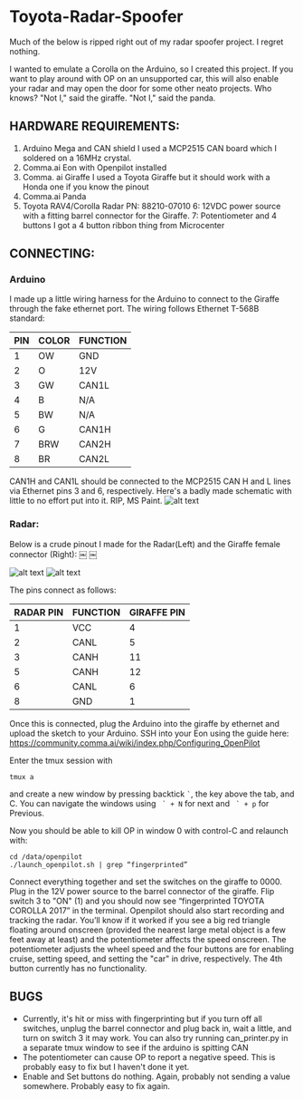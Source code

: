 # Toyota-Radar-Spoofer
Much of the below is ripped right out of my radar spoofer project. I regret nothing.

I wanted to emulate a Corolla on the Arduino, so I created this project. If you want to play around with OP on an unsupported car, this will also enable your radar and may open the door for some other neato projects. Who knows? "Not I," said the giraffe. "Not I," said the panda.

## HARDWARE REQUIREMENTS:

1. Arduino Mega and CAN shield
	I used a MCP2515 CAN board which I soldered on a 16MHz crystal. 
2. Comma.ai Eon with Openpilot installed
3. Comma. ai Giraffe
	I used a Toyota Giraffe but it should work with a Honda one if you know the pinout
4. Comma.ai Panda
5. Toyota RAV4/Corolla Radar PN: 88210-07010
6: 12VDC power source with a fitting barrel connector for the Giraffe.
7: Potentiometer and 4 buttons
	I got a 4 button ribbon thing from Microcenter

## CONNECTING:

### Arduino

I made up a little wiring harness for the Arduino to connect to the Giraffe through the fake ethernet port. The wiring follows Ethernet T-568B standard:

|PIN | COLOR | FUNCTION|
|----|-------|---------|
|1	 | OW		 | GND     |
|2	 | O		 | 12V     |
|3	 | GW		 | CAN1L   |
|4	 | B		 | N/A     |
|5	 | BW		 | N/A     |
|6	 | G		 | CAN1H   |
|7	 | BRW	 | CAN2H   |
|8	 | BR		 | CAN2L   |

CAN1H and CAN1L should be connected to the MCP2515 CAN H and L lines via Ethernet pins 3 and 6, respectively.
Here's a badly made schematic with little to no effort put into it. RIP, MS Paint.
![alt text](https://github.com/wocsor/corolla_emulator/blob/master/pics/corolla_emu.png?raw=true)

### Radar:

Below is a crude pinout I made for the Radar(Left) and the Giraffe female connector (Right):
￼    ￼

![alt text](https://github.com/wocsor/corolla_emulator/blob/master/pics/radar.png?raw=true)
![alt text](https://github.com/wocsor/corolla_emulator/blob/master/pics/Giraffe.png?raw=true) 



The pins connect as follows:

|RADAR PIN	| FUNCTION	| GIRAFFE PIN|
|-----------|-----------|------------|
|1	      	| 	VCC	    |		4        |
|2			    |  CANL		  |   5        | 
|3			    |  CANH     |		11       | 
|5		      |	CANH      |		12       | 
|6			    |  CANL     |		6        |
|8			    |  GND      |	  1        |


Once this is connected, plug the Arduino into the giraffe by ethernet and upload the sketch to your Arduino. SSH into your Eon using the guide here:
https://community.comma.ai/wiki/index.php/Configuring_OpenPilot

Enter the tmux session with
```
tmux a
```
and create a new window by pressing backtick ``` ` ```, the key above the tab, and C. You can navigate the windows using ``` ` + N``` for next and ``` ` + p``` for Previous.
 
Now you should be able to kill OP in window 0 with control-C and relaunch with:
```
cd /data/openpilot
./launch_openpilot.sh | grep “fingerprinted”
```
Connect everything together and set the switches on the giraffe to 0000. Plug in the 12V power source to the barrel connector of the giraffe. Flip switch 3 to "ON" (1) and you should now see “fingerprinted TOYOTA COROLLA 2017” in the terminal. Openpilot should also start recording and tracking the radar. You’ll know if it worked if you see a big red triangle floating around onscreen (provided the nearest large metal object is a few feet away at least) and the potentiometer affects the speed onscreen. The potentiometer adjusts the wheel speed and the four buttons are for enabling cruise, setting speed, and setting the "car" in drive, respectively. The 4th button currently has no functionality.

## BUGS
- Currently, it's hit or miss with fingerprinting but if you turn off all switches, unplug the barrel connector and plug back in, wait a little, and turn on switch 3 it may work. You can also try running can_printer.py in a separate tmux window to see if the arduino is spitting CAN
- The potentiometer can cause OP to report a negative speed. This is probably easy to fix but I haven't done it yet.
- Enable and Set buttons do nothing. Again, probably not sending a value somewhere. Probably easy to fix again.
